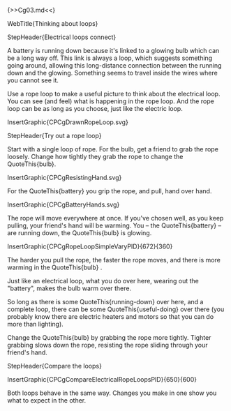 {>>Cg03.md<<}

WebTitle{Thinking about loops}

StepHeader{Electrical loops connect}

A battery is running down because it's linked to a glowing bulb which can be a long way off. This link is always a loop, which suggests something going around, allowing this long-distance connection between the running down and the glowing. Something seems to travel inside the wires where you cannot see it.

Use a rope loop to make a useful picture to think about the electrical loop. You can see (and feel) what is happening in the rope loop. And the rope loop can be as long as you choose, just like the electric loop.

InsertGraphic{CPCgDrawnRopeLoop.svg}

StepHeader{Try out a rope loop}

Start with a single loop of rope. For the bulb, get a friend to grab the rope loosely. Change how tightly they grab the rope to change the QuoteThis{bulb}.

InsertGraphic{CPCgResistingHand.svg}

For the QuoteThis{battery}  you grip the rope, and pull, hand over hand.

InsertGraphic{CPCgBatteryHands.svg}

The rope will move everywhere at once. If you've chosen well, as you keep pulling, your friend's hand will be warming. You – the QuoteThis{battery} – are running down, the QuoteThis{bulb} is glowing.

InsertGraphic{CPCgRopeLoopSimpleVaryPID}{672}{360}

The harder you pull the rope, the faster the rope moves, and there is more warming in the QuoteThis{bulb} .

Just like an electrical loop, what you do over here, wearing out the "battery", makes the bulb warm over there. 

So long as there is some QuoteThis{running-down} over here, and a complete loop, there can be some QuoteThis{useful-doing}  over there (you probably know there are electric heaters and motors so that you can do more than lighting).

Change the QuoteThis{bulb} by grabbing the rope more tightly. Tighter grabbing slows down the rope, resisting the rope sliding through your friend's hand.

StepHeader{Compare the loops}

InsertGraphic{CPCgCompareElectricalRopeLoopsPID}{650}{600}

Both loops behave in the same way. Changes you make in one show you what to expect in the other.
